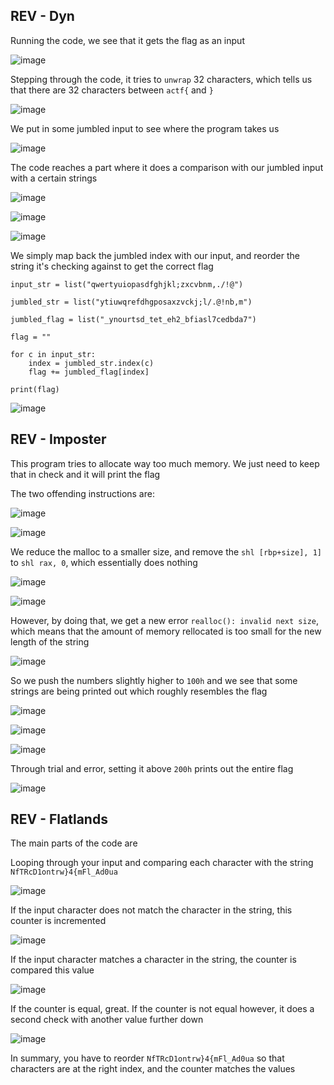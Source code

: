 REV - Dyn
---

Running the code, we see that it gets the flag as an input

![image](https://user-images.githubusercontent.com/7328587/166859238-a2e20e02-63d7-4b18-875e-ddeb4c4141ca.png)

Stepping through the code, it tries to `unwrap` 32 characters, which tells us that there are 32 characters between `actf{` and `}`

![image](https://user-images.githubusercontent.com/7328587/166859380-cdda0172-3a40-443e-aba4-59dff48179c4.png)

We put in some jumbled input to see where the program takes us

![image](https://user-images.githubusercontent.com/7328587/166859418-a6995116-7127-41eb-9d8c-736904b6878a.png)

The code reaches a part where it does a comparison with our jumbled input with a certain strings

![image](https://user-images.githubusercontent.com/7328587/166859462-67eb6553-d851-4eda-ad79-28f990eee68d.png)

![image](https://user-images.githubusercontent.com/7328587/166859483-620d4b5f-0e87-4762-85a9-ae78049f46eb.png)

![image](https://user-images.githubusercontent.com/7328587/166859506-4ba4b632-8327-4aad-8e18-6fb987b57a16.png)

We simply map back the jumbled index with our input, and reorder the string it's checking against to get the correct flag

```
input_str = list("qwertyuiopasdfghjkl;zxcvbnm,./!@")

jumbled_str = list("ytiuwqrefdhgposaxzvckj;l/.@!nb,m")

jumbled_flag = list("_ynourtsd_tet_eh2_bfiasl7cedbda7")

flag = ""

for c in input_str:
    index = jumbled_str.index(c)
    flag += jumbled_flag[index]

print(flag)
```

![image](https://user-images.githubusercontent.com/7328587/166859554-23f689e5-78f8-44f6-afd5-914b35beff77.png)


REV - Imposter
---

This program tries to allocate way too much memory. We just need to keep that in check and it will print the flag

The two offending instructions are:

![image](https://user-images.githubusercontent.com/7328587/166859905-e06bca50-9550-4932-828f-140a9a9e1b80.png)

![image](https://user-images.githubusercontent.com/7328587/166859916-89bc490f-454d-461c-90b2-c3213585a83b.png)

We reduce the malloc to a smaller size, and remove the `shl [rbp+size], 1]` to `shl rax, 0`, which essentially does nothing

![image](https://user-images.githubusercontent.com/7328587/166860038-7187c8da-76f2-484a-8ab8-77ba5461046f.png)

![image](https://user-images.githubusercontent.com/7328587/166860047-51030351-436e-453c-b28c-d95c9ef53f11.png)

However, by doing that, we get a new error `realloc(): invalid next size`, which means that the amount of memory rellocated is too small for the new length of the string

![image](https://user-images.githubusercontent.com/7328587/166860088-f336cc22-e22f-4878-8400-1959885e768f.png)


So we push the numbers slightly higher to `100h` and we see that some strings are being printed out which roughly resembles the flag

![image](https://user-images.githubusercontent.com/7328587/166860319-c31943ae-b7de-4785-adfd-7182fddce484.png)

![image](https://user-images.githubusercontent.com/7328587/166860346-02bc7e7d-f65c-4f6a-b2c9-d02970f5554e.png)

![image](https://user-images.githubusercontent.com/7328587/166860364-19ce0db1-c704-4819-958d-fd7d23a5117a.png)

Through trial and error, setting it above `200h` prints out the entire flag

![image](https://user-images.githubusercontent.com/7328587/166860424-3ace71c9-1ecf-44e9-8c92-e5e44999d578.png)


REV - Flatlands
---

The main parts of the code are

Looping through your input and comparing each character with the string `NfTRcD1ontrw}4{mFl_Ad0ua`

![image](https://user-images.githubusercontent.com/7328587/166860680-b4d98d0b-3063-4f38-a8c8-4f78d243b601.png)

If the input character does not match the character in the string, this counter is incremented

![image](https://user-images.githubusercontent.com/7328587/166860772-42a1d311-2f31-45c4-970e-a2e4c7a4b049.png)

If the input character matches a character in the string, the counter is compared this value

![image](https://user-images.githubusercontent.com/7328587/166860839-0263148b-90de-4d89-b5f0-31452348c73c.png)

If the counter is equal, great. If the counter is not equal however, it does a second check with another value further down

![image](https://user-images.githubusercontent.com/7328587/166861244-31ed4de1-f7f4-4c77-b591-d5eb990322ed.png)

In summary, you have to reorder `NfTRcD1ontrw}4{mFl_Ad0ua` so that characters are at the right index, and the counter matches the values

